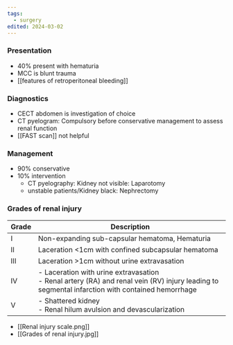 ```yaml
---
tags:
  - surgery
edited: 2024-03-02
---
```


### Presentation  
- 40% present with hematuria
- MCC is blunt trauma
- [[features of retroperitoneal bleeding]] 

### Diagnostics 
- CECT abdomen is investigation of choice 
- CT pyelogram: Compulsory before conservative management to assess renal function
- [[FAST scan]] not helpful
### Management 
- 90% conservative 
- 10% intervention
	- CT pyelography: Kidney not visible: Laparotomy
	- unstable patients/Kidney black: Nephrectomy

### Grades of renal injury  
| **Grade** | **Description**                                                                                                                                     |
| --------- | --------------------------------------------------------------------------------------------------------------------------------------------------- |
| I         | Non-expanding sub-capsular hematoma, Hematuria                                                                                                      |
| II        | Laceration <1cm with confined subcapsular hematoma                                                                                                  |
| III       | Laceration >1cm without urine extravasation                                                                                                         |
| IV        | - Laceration with urine extravasation <br> - Renal artery (RA) and renal vein (RV) injury leading to segmental infarction with contained hemorrhage |
| V         | - Shattered kidney <br> - Renal hilum avulsion and devascularization                                                                                |

- [[Renal injury scale.png]]
- [[Grades of renal injury.jpg]]
